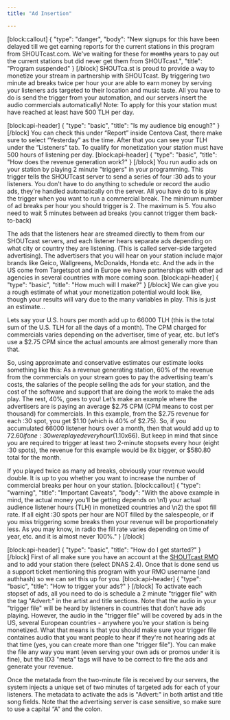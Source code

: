 ```yaml
---
title: "Ad Insertion"

---
```

[block:callout]
{
  "type": "danger",
  "body": "New signups for this have been delayed till we get earning reports for the current stations in this program from SHOUTcast.com. We've waiting for these for ~~months~~  years to pay out the current stations but did never get them from SHOUTcast.",
  "title": "Program suspended"
}
[/block]
SHOUTca.st is proud  to provide a way to monetize your stream in partnership with SHOUTcast. By triggering two minute ad breaks twice per hour your are able to earn money by serving your listeners ads targeted to their location and music taste. All you have to do is send the trigger from your automation, and our servers insert the audio commercials automatically! 
Note: To apply for this your station must have reached at least have 500 TLH per day.

[block:api-header]
{
  "type": "basic",
  "title": "Is my audience big enough?"
}
[/block]
You can check this under “Report” inside Centova Cast, there make sure to select “Yesterday” as the time. After that you can see your TLH under the “Listeners” tab. To qualify for monetization your station must have 500 hours of listening per day. 
[block:api-header]
{
  "type": "basic",
  "title": "How does the revenue generation work?"
}
[/block]
You run audio ads on your station by playing 2 minute "triggers" in your programming. This trigger tells the SHOUTcast server to send a series of four :30 ads to your listeners. You don't have to do anything to schedule or record the audio ads, they're handled automatically on the server. All you have do to is play the trigger when you want to run a commercial break. The minimum number of ad breaks per hour you should trigger is 2. The maximum is 5. You also need to wait 5 minutes between ad breaks (you cannot trigger them back-to-back)

The ads that the listeners hear are streamed directly to them from our SHOUTcast servers, and each listener hears separate ads depending on what city or country they are listening. (This is called server-side targeted advertising). The advertisers that you will hear on your station include major brands like Geico, Wallgreens, McDonalds, Honda etc.  And the ads in the US come from Targetspot and in Europe we have partnerships with other ad agencies in several countries with more coming soon. 
[block:api-header]
{
  "type": "basic",
  "title": "How much will I make?"
}
[/block]
We can give you a rough estimate of what your monetization potential would look like, though your results will vary due to the many variables in play. This is just an estimate...

Lets say your U.S. hours per month add up to 66000 TLH (this is the total sum of the U.S. TLH for all the days of a month).  The CPM charged for commercials varies depending on the advertiser, time of year, etc. but let's use a $2.75 CPM since the actual amounts are almost generally more than that. 

So, using approximate and conservative estimates our estimate looks something like this:
As a revenue generating station, 60% of the revenue from the commercials on your stream goes to pay the advertising team's costs, the salaries of the people selling the ads for your station, and the cost of the software and support that are doing the work to make the ads play.  The rest, 40%, goes to you!  Let’s make an example where the advertisers are is paying an average $2.75 CPM (CPM means to cost per thousand) for commercials. In this example, from the $2.75 revenue for each :30 spot, you get $1.10 (which is 40% of $2.75).  So, if you accumulated 66000 listener hours over a month, then that would add up to $72.60 if one :30 were played every hour ($1.10x66). But keep in mind that since you are required to trigger at least two 2-minute stopsets every hour (eight :30 spots), the revenue for this example would be 8x bigger, or $580.80 total for the month. 

If you played twice as many ad breaks, obviously your revenue would double. It is up to you whether you want to increase the number of commercial breaks per hour on your station. 
[block:callout]
{
  "type": "warning",
  "title": "Important Caveats",
  "body": "With the above example in mind, the actual money you’ll be getting depends on \n1) your actual audience listener hours (TLH) in monetized countries and \n2) the spot fill rate. If all eight :30 spots per hour are NOT filled by the salespeople, or if you miss triggering some breaks then your revenue will be proportionately less. As you may know, in radio the fill rate varies depending on time of year, etc. and it is almost never 100%."
}
[/block]

[block:api-header]
{
  "type": "basic",
  "title": "How do I get started?"
}
[/block]
First of all make sure you have an account at the [SHOUTcast RMO](https://rmo.shoutcast.com) and to add your station there (select DNAS 2.4). Once that is done send us a support ticket mentioning this program with your RMO username (and authhash) so we can set this up for you.
[block:api-header]
{
  "type": "basic",
  "title": "How to trigger your ads?"
}
[/block]
To activate each stopset of ads, all you need to do is schedule a 2 minute "trigger file" with the tag "Advert:" in the artist and title sections. Note that the audio in your "trigger file"  will be heard by listeners in countries that don't have ads playing. However, the audio in the "trigger file" will be covered by ads in the US, several European countries - anywhere you’re your station is being monetized. What that means is that you should make sure your trigger file containes audio that you want people to hear if they're not hearing ads at that time  (yes, you can create more than one "trigger file"). You can make the file any way you want (even serving your own ads or promos under it is fine), but the ID3 "meta" tags will have to be correct to fire the ads and generate your revenue.

Once the metatada from the two-minute file is received by our servers, the system injects a unique set of two minutes of targeted ads for each of your listeners. The metadata to activate the ads is "Advert:" in both artist and title song fields. Note that the advertising server is case sensitive, so make sure to use a capital “A” and the colon.